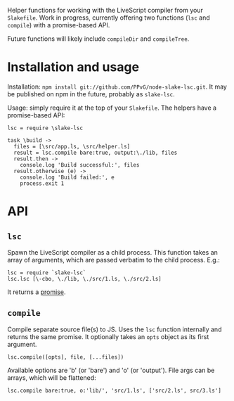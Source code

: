 Helper functions for working with the LiveScript compiler from your `Slakefile`. Work in progress, currently offering two functions (`lsc` and `compile`) with a promise-based API.

Future functions will likely include `compileDir` and `compileTree`.

Installation and usage
======================

Installation: `npm install git://github.com/PPvG/node-slake-lsc.git`. It may be published on npm in the future, probably as `slake-lsc`.

Usage: simply require it at the top of your `Slakefile`. The helpers have a promise-based API:

    lsc = require \slake-lsc

    task \build ->
      files = [\src/app.ls, \src/helper.ls]
      result = lsc.compile bare:true, output:\./lib, files
      result.then ->
        console.log 'Build successful:', files
      result.otherwise (e) ->
        console.log 'Build failed:', e
        process.exit 1

API
===

`lsc`
-----

Spawn the LiveScript compiler as a child process. This function takes an array of arguments, which are passed verbatim to the child process. E.g.:

    lsc = require `slake-lsc`
    lsc.lsc [\-cbo, \./lib, \./src/1.ls, \./src/2.ls]

It returns a [promise][when].

  [when]: https://github.com/cujojs/when

`compile`
---------

Compile separate source file(s) to JS. Uses the `lsc` function internally and returns the same promise. It optionally takes an `opts` object as its first argument.

    lsc.compile([opts], file, [...files])

Available options are 'b' (or 'bare') and 'o' (or 'output'). File args can
be arrays, which will be flattened:

    lsc.compile bare:true, o:'lib/', 'src/1.ls', ['src/2.ls', src/3.ls']

